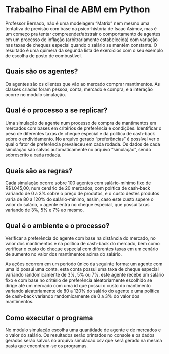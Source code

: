 # Trabalho Final de ABM em Python

Professor Bernado, não é uma modelagem “Matrix” nem mesmo uma tentativa de previsão com base na psico-história de Isaac Asimov, mas é um começo pra tentar compreender/abstrair o comportamento de agentes em um processo de inflação (arbitrariamente estabelecida) com variação nas taxas de cheques especial quando o salário se mantém constante.
O resultado é uma quimera da segunda lista de exercícios com o seu exemplo de escolha de posto de combustível.

##	Quais são os agentes?

   Os agentes são os clientes que vão ao mercado comprar mantimentos.
As classes criadas foram pessoa, conta, mercado e compra, e a interação ocorre no módulo simulação.

##	Qual é o processo a se replicar?

Uma simulação de agente num processo de compra de mantimentos em mercados com bases em critérios de preferência e condições. 
Identificar o peso de diferentes taxas de cheque especial e da política de cash-back sobre o endividamento.
No arquivo gerado “preferências” é possível ver o qual o fator de preferência prevaleceu em cada rodada.
Os dados de cada simulação são salvos automaticamente no arquivo “simulação”, sendo sobrescrito a cada rodada.

##	Quais são as regras?

Cada simulação ocorre sobre 100 agentes com salário-mínimo fixo de R$1.045,00, num cenário de 20 mercados, com política de cash-back variando de 0 a 3% sobre o preço de produtos, e o custo destes produtos varia de 80 a 120% do salário-mínimo, assim, caso este custo supere o valor do salário, o agente entra no cheque especial, que possui taxas variando de 3%, 5% e 7% ao mesmo.

##	Qual é o ambiente e o processo?

Verificar a preferência do agente com base na distância do mercado, no valor dos mantimentos e na política de cash-back do mercado, bem como verificar o custo do cheque especial com diferentes taxas em um cenário de aumento no valor dos mantimentos acima do salário.

As ações ocorrem em um período único da seguinte forma: um agente com uma id possui uma conta, esta conta possui uma taxa de cheque especial variando randomicamente de 3%, 5% ou 7%, este agente recebe um salário fixo e com base no critério de preferência aleatoriamente escolhido se dirige até um mercado com uma id que possui o custo do mantimento variando aleatoriamente de 80 a 120% do salário do agente e uma política de cash-back  variando randomicamente de 0 a 3% do valor dos mantimentos.

## Como executar o programa
No módulo simulação escolha uma quantidade de agente e de mercados e o valor do salário.
Os resultados serão printados no console e os dados gerados serão salvos no arquivo simulacao.csv que será gerado na mesma pasta que encontram-se os programas.